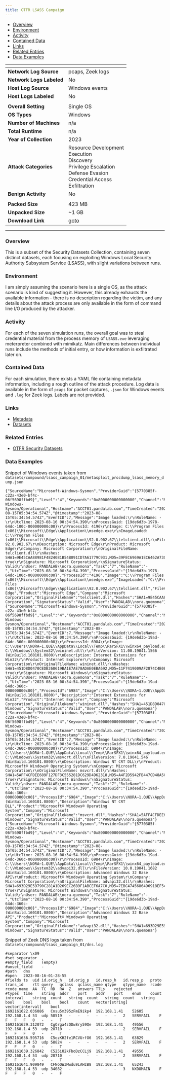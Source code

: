 ```yaml
---
title: OTFR LSASS Campaign
---
```


- [Overview](#overview)
- [Environment](#environment)
- [Activity](#activity)
- [Contained Data](#contained-data)
- [Links](#links)
- [Related Entries](#related-entries)
- [Data Examples](#data-examples)

| <!-- -->                 | <!-- -->                                                                                                                             |
|--------------------------|--------------------------------------------------------------------------------------------------------------------------------------|
| **Network Log Source**   | pcaps, Zeek logs                                                                                                                     |
| **Network Logs Labeled** | No                                                                                                                                   |
| **Host Log Source**      | Windows events                                                                                                                       |
| **Host Logs Labeled**    | No                                                                                                                                   |
|                          |                                                                                                                                      |
| **Overall Setting**      | Single OS                                                                                                                            |
| **OS Types**             | Windows                                                                                                                              |
| **Number of Machines**   | n/a                                                                                                                                  |
| **Total Runtime**        | n/a                                                                                                                                  |
| **Year of Collection**   | 2023                                                                                                                                 |
| **Attack Categories**    | Resource Development<br/>Execution<br/>Discovery<br/>Privilege Escalation<br/>Defense Evasion<br/>Credential Access<br/>Exfiltration |
| **Benign Activity**       | No                                                                                                                                   |
|                          |                                                                                                                                      |
| **Packed Size**          | 423 MB                                                                                                                               |
| **Unpacked Size**        | ~1 GB                                                                                                                                |
| **Download Link**        | [goto](https://github.com/OTRF/Security-Datasets/tree/master/datasets/compound)                                                      |

***

### Overview

This is a subset of the Security Datasets Collection, containing seven distinct datasets, each focusing on exploiting
Windows Local Security Authority Subsystem Service (LSASS), with slight variations between runs.

### Environment

I am simply assuming the scenario here is a single OS, as the attack scenario is kind of suggesting it.
However, this already exhausts the available information - there is no description regarding the victim, and any details
about the attack process are only available in the form of command line I/O produced by the attacker.

### Activity

For each of the seven simulation runs, the overall goal was to steal credential material from the process memory
of `LSASS.exe` leveraging meterpreter combined with mimikatz.
Main differences between individual runs include the methods of initial entry, or how information is exfiltrated later
on.

### Contained Data

For each simulation, there exists a YAML file containing metadata information, including a rough outline of the attack
procedure.
Log data is available in the form of `pcaps` for packet captures, `.json` for Windows events and `.log` for Zeek logs.
Labels are not provided.

### Links

- [Metadata](https://github.com/OTRF/Security-Datasets/tree/master/datasets/compound/_metadata)
- [Datasets](https://github.com/OTRF/Security-Datasets/tree/master/datasets/compound)

### Related Entries

- [OTFR Security Datasets](../collections/security_datasets.md)

### Data Examples

Snippet of Windows events taken from `datasets/compound/lsass_campaign_01/metasploit_procdump_lsass_memory_dump.json`

```
{"SourceName":"Microsoft-Windows-Sysmon","ProviderGuid":"{5770385f-c22a-43e0-bf4c-06f5698ffbd9}","Level":"4","Keywords":"0x8000000000000000","Channel":"Microsoft-Windows-Sysmon/Operational","Hostname":"ACCT01.pandalab.com","TimeCreated":"2023-08-15T05:34:54.574Z","@timestamp":"2023-08-15T05:34:54.574Z","EventID":7,"Message":"Image loaded:\r\nRuleName: -\r\nUtcTime: 2023-08-16 00:34:54.390\r\nProcessGuid: {19de6d3b-1978-64dc-100c-000000000c00}\r\nProcessId: 4196\r\nImage: C:\\Program Files (x86)\\Microsoft\\Edge\\Application\\msedge.exe\r\nImageLoaded: C:\\Program Files (x86)\\Microsoft\\Edge\\Application\\92.0.902.67\\telclient.dll\r\nFileVersion: 92.0.902.67\r\nDescription: Microsoft Edge\r\nProduct: Microsoft Edge\r\nCompany: Microsoft Corporation\r\nOriginalFileName: telclient.dll\r\nHashes: SHA1=9E45CAA88981F4824081B54B091CD7A61779C931,MD5=39FEC6969A1EC6462A7303E533A9F08B,SHA256=54974FBA11E994711CC1D57DD3A73C32D244672EF796985D1D6157ACCA0E6FFC,IMPHASH=D9F56A467B70D54F9E55CE6457BCE171\r\nSigned: true\r\nSignature: Microsoft Corporation\r\nSignatureStatus: Valid\r\nUser: PANDALAB\\nora.quemona","Task":"7","RuleName":"-","UtcTime":"2023-08-16 00:34:54.390","ProcessGuid":"{19de6d3b-1978-64dc-100c-000000000c00}","ProcessId":"4196","Image":"C:\\Program Files (x86)\\Microsoft\\Edge\\Application\\msedge.exe","ImageLoaded":"C:\\Program Files (x86)\\Microsoft\\Edge\\Application\\92.0.902.67\\telclient.dll","FileVersion":"92.0.902.67","Description":"Microsoft Edge","Product":"Microsoft Edge","Company":"Microsoft Corporation","OriginalFileName":"telclient.dll","Hashes":"SHA1=9E45CAA88981F4824081B54B091CD7A61779C931,MD5=39FEC6969A1EC6462A7303E533A9F08B,SHA256=54974FBA11E994711CC1D57DD3A73C32D244672EF796985D1D6157ACCA0E6FFC,IMPHASH=D9F56A467B70D54F9E55CE6457BCE171","Signed":"true","Signature":"Microsoft Corporation","SignatureStatus":"Valid","User":"PANDALAB\\nora.quemona"}
{"SourceName":"Microsoft-Windows-Sysmon","ProviderGuid":"{5770385f-c22a-43e0-bf4c-06f5698ffbd9}","Level":"4","Keywords":"0x8000000000000000","Channel":"Microsoft-Windows-Sysmon/Operational","Hostname":"ACCT01.pandalab.com","TimeCreated":"2023-08-15T05:34:54.574Z","@timestamp":"2023-08-15T05:34:54.574Z","EventID":7,"Message":"Image loaded:\r\nRuleName: -\r\nUtcTime: 2023-08-16 00:34:54.390\r\nProcessGuid: {19de6d3b-19ad-64dc-360c-000000000c00}\r\nProcessId: 6984\r\nImage: C:\\Users\\NORA~1.QUE\\AppData\\Local\\Temp\\RarSFX1\\winx64_payload.exe\r\nImageLoaded: C:\\Windows\\System32\\wininet.dll\r\nFileVersion: 11.00.19041.1566 (WinBuild.160101.0800)\r\nDescription: Internet Extensions for Win32\r\nProduct: Internet Explorer\r\nCompany: Microsoft Corporation\r\nOriginalFileName: wininet.dll\r\nHashes: SHA1=451D8D0470CEDB268619BA1E7AE78ADAE0EBA692,MD5=11F7419009AF2874C4B0E4505D185D79,SHA256=AC24CCE72F82C3EBBE9E7E9B80004163B9EED54D30467ECE6157EE4061BEAC95,IMPHASH=C720594958CDF760C61C102397D71D3B\r\nSigned: true\r\nSignature: Microsoft Windows\r\nSignatureStatus: Valid\r\nUser: PANDALAB\\nora.quemona","Task":"7","RuleName":"-","UtcTime":"2023-08-16 00:34:54.390","ProcessGuid":"{19de6d3b-19ad-64dc-360c-000000000c00}","ProcessId":"6984","Image":"C:\\Users\\NORA~1.QUE\\AppData\\Local\\Temp\\RarSFX1\\winx64_payload.exe","ImageLoaded":"C:\\Windows\\System32\\wininet.dll","FileVersion":"11.00.19041.1566 (WinBuild.160101.0800)","Description":"Internet Extensions for Win32","Product":"Internet Explorer","Company":"Microsoft Corporation","OriginalFileName":"wininet.dll","Hashes":"SHA1=451D8D0470CEDB268619BA1E7AE78ADAE0EBA692,MD5=11F7419009AF2874C4B0E4505D185D79,SHA256=AC24CCE72F82C3EBBE9E7E9B80004163B9EED54D30467ECE6157EE4061BEAC95,IMPHASH=C720594958CDF760C61C102397D71D3B","Signed":"true","Signature":"Microsoft Windows","SignatureStatus":"Valid","User":"PANDALAB\\nora.quemona"}
{"SourceName":"Microsoft-Windows-Sysmon","ProviderGuid":"{5770385f-c22a-43e0-bf4c-06f5698ffbd9}","Level":"4","Keywords":"0x8000000000000000","Channel":"Microsoft-Windows-Sysmon/Operational","Hostname":"ACCT01.pandalab.com","TimeCreated":"2023-08-15T05:34:54.574Z","@timestamp":"2023-08-15T05:34:54.574Z","EventID":7,"Message":"Image loaded:\r\nRuleName: -\r\nUtcTime: 2023-08-16 00:34:54.390\r\nProcessGuid: {19de6d3b-19ad-64dc-360c-000000000c00}\r\nProcessId: 6984\r\nImage: C:\\Users\\NORA~1.QUE\\AppData\\Local\\Temp\\RarSFX1\\winx64_payload.exe\r\nImageLoaded: C:\\Windows\\System32\\msvcrt.dll\r\nFileVersion: 7.0.19041.546 (WinBuild.160101.0800)\r\nDescription: Windows NT CRT DLL\r\nProduct: Microsoft® Windows® Operating System\r\nCompany: Microsoft Corporation\r\nOriginalFileName: msvcrt.dll\r\nHashes: SHA1=5AFF4CFDEE689F127DF3C555281DC629D4D62318,MD5=A4F2D5942FB447CD48A5CEE414983E85,SHA256=DD7C8BC34CDBE30EF921395E874909BBF6BE53803822164F75F7207E9F085650,IMPHASH=1273683626EBBA703979F188A1E64237\r\nSigned: true\r\nSignature: Microsoft Windows\r\nSignatureStatus: Valid\r\nUser: PANDALAB\\nora.quemona","Task":"7","RuleName":"-","UtcTime":"2023-08-16 00:34:54.390","ProcessGuid":"{19de6d3b-19ad-64dc-360c-000000000c00}","ProcessId":"6984","Image":"C:\\Users\\NORA~1.QUE\\AppData\\Local\\Temp\\RarSFX1\\winx64_payload.exe","ImageLoaded":"C:\\Windows\\System32\\msvcrt.dll","FileVersion":"7.0.19041.546 (WinBuild.160101.0800)","Description":"Windows NT CRT DLL","Product":"Microsoft® Windows® Operating System","Company":"Microsoft Corporation","OriginalFileName":"msvcrt.dll","Hashes":"SHA1=5AFF4CFDEE689F127DF3C555281DC629D4D62318,MD5=A4F2D5942FB447CD48A5CEE414983E85,SHA256=DD7C8BC34CDBE30EF921395E874909BBF6BE53803822164F75F7207E9F085650,IMPHASH=1273683626EBBA703979F188A1E64237","Signed":"true","Signature":"Microsoft Windows","SignatureStatus":"Valid","User":"PANDALAB\\nora.quemona"}
{"SourceName":"Microsoft-Windows-Sysmon","ProviderGuid":"{5770385f-c22a-43e0-bf4c-06f5698ffbd9}","Level":"4","Keywords":"0x8000000000000000","Channel":"Microsoft-Windows-Sysmon/Operational","Hostname":"ACCT01.pandalab.com","TimeCreated":"2023-08-15T05:34:54.574Z","@timestamp":"2023-08-15T05:34:54.574Z","EventID":7,"Message":"Image loaded:\r\nRuleName: -\r\nUtcTime: 2023-08-16 00:34:54.390\r\nProcessGuid: {19de6d3b-19ad-64dc-360c-000000000c00}\r\nProcessId: 6984\r\nImage: C:\\Users\\NORA~1.QUE\\AppData\\Local\\Temp\\RarSFX1\\winx64_payload.exe\r\nImageLoaded: C:\\Windows\\System32\\advapi32.dll\r\nFileVersion: 10.0.19041.1682 (WinBuild.160101.0800)\r\nDescription: Advanced Windows 32 Base API\r\nProduct: Microsoft® Windows® Operating System\r\nCompany: Microsoft Corporation\r\nOriginalFileName: advapi32.dll\r\nHashes: SHA1=693D29E59790C281A1D269EC26B9F1ABCEF6A7C0,MD5=7EBC4745686496918EF54660CB9640DE,SHA256=5B3ED19956537019C29AABC9DF6B8669C8EF725090BB76DAE46D5E093AB7ED09,IMPHASH=6AAF6F02EEA8BCA6277AB2AABDA3266D\r\nSigned: true\r\nSignature: Microsoft Windows\r\nSignatureStatus: Valid\r\nUser: PANDALAB\\nora.quemona","Task":"7","RuleName":"-","UtcTime":"2023-08-16 00:34:54.390","ProcessGuid":"{19de6d3b-19ad-64dc-360c-000000000c00}","ProcessId":"6984","Image":"C:\\Users\\NORA~1.QUE\\AppData\\Local\\Temp\\RarSFX1\\winx64_payload.exe","ImageLoaded":"C:\\Windows\\System32\\advapi32.dll","FileVersion":"10.0.19041.1682 (WinBuild.160101.0800)","Description":"Advanced Windows 32 Base API","Product":"Microsoft® Windows® Operating System","Company":"Microsoft Corporation","OriginalFileName":"advapi32.dll","Hashes":"SHA1=693D29E59790C281A1D269EC26B9F1ABCEF6A7C0,MD5=7EBC4745686496918EF54660CB9640DE,SHA256=5B3ED19956537019C29AABC9DF6B8669C8EF725090BB76DAE46D5E093AB7ED09,IMPHASH=6AAF6F02EEA8BCA6277AB2AABDA3266D","Signed":"true","Signature":"Microsoft Windows","SignatureStatus":"Valid","User":"PANDALAB\\nora.quemona"}
```

Snippet of Zeek DNS logs taken from `datasets/compound/lsass_campaign_01/dns.log`

```
#separator \x09
#set_separator	,
#empty_field	(empty)
#unset_field	-
#path	dns
#open	2023-08-16-01-28-55
#fields	ts	uid	id.orig_h	id.orig_p	id.resp_h	id.resp_p	proto	trans_id	rtt	query	qclass	qclass_name	qtype	qtype_name	rcode	rcode_name	AA	TC	RD	RA	Z	answers	TTLs	rejected
#types	time	string	addr	port	addr	port	enum	count	interval	string	count	string	count	string	count	string	bool	bool	bool	bool	count	vector[string]	vector[interval]	bool
1692161622.036086	Cnsu5m395zFmE9ikp4	192.168.1.41	52605	192.168.1.4	53	udp	58519	-	-	-	-	-	-	2	SERVFAIL	F	F	F	F	0	-	-	T
1692161629.312072	CgOrga4zQDw8ry59Qe	192.168.1.41	49556	192.168.1.4	53	udp	28710	-	-	-	-	-	-	2	SERVFAIL	F	F	F	F	0	-	-	T
1692161636.595716	C5ezKH2fe1RCVUrfO6	192.168.1.41	63829	192.168.1.4	53	udp	58824	-	-	-	-	-	-	2	SERVFAIL	F	F	F	F	0	-	-	T
1692161639.326842	C525iO2kFboDzCCLj9	192.168.1.41	49556	192.168.1.4	53	udp	28710	-	-	-	-	-	-	2	SERVFAIL	F	F	F	F	0	-	-	T
1692161641.909849	CFNoQW3Mwdu9LAHzB8	192.168.1.41	65243	192.168.1.4	53	udp	34082	-	-	-	-	-	-	3	NXDOMAIN	F	F	F	F	0	-	-	F
```